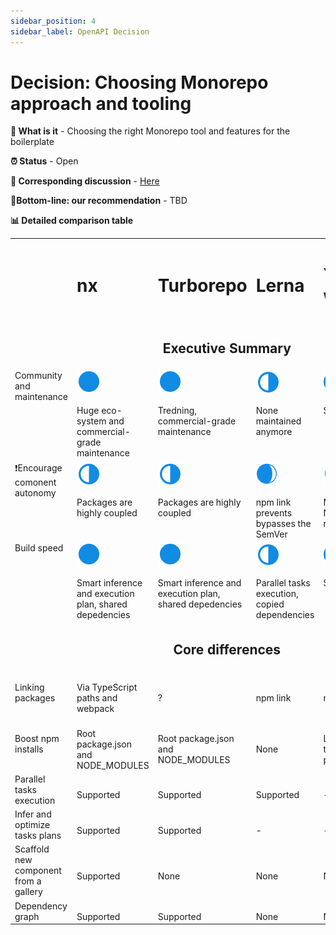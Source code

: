 ```yaml
---
sidebar_position: 4
sidebar_label: OpenAPI Decision
---
```


# Decision: Choosing **Monorepo** approach and tooling

**📔 What is it** - Choosing the right Monorepo tool and features for the boilerplate

**⏰ Status** - Open

**📁 Corresponding discussion** - [Here](https://github.com/practicajs/practica/issues/80)

**🎯Bottom-line: our recommendation** - TBD

**📊 Detailed comparison table**

<table width="80%" valign="top">
  <tr>
    <td></td>
    <td><h1>nx</h1></td>
    <td><h1>Turborepo</h1></td>
    <td><h1>Lerna</h1></td>
    <td><h1>Yarn workspace</h1></td>
  </tr>
  <tr>
    <td colspan="5" align="center"><h2>Executive Summary</h2></td>
  </tr>
  <tr valign="top">
    <td>Community and maintenance</td>
    <td><img src="./img/full.png"/><br/><br/>Huge eco-system and commercial-grade maintenance</td>
    <td><img src="./img/full.png"/><br/><br/>Tredning, commercial-grade maintenance</td>
    <td>
      <img src="./img/partial.png"/><br/><br/>None maintained anymore</td>
    <td><img src="./img/almost-full.png"/><br/><br/>Solid</td>
  </tr>
  <tr valign="top">
    <td>❗Encourage comonent autonomy</td>
    <td><img src="./img/partial.png"/><br/><br/>Packages are highly coupled</td>
    <td><img src="./img/partial.png"/><br/><br/>Packages are highly coupled</td>
    <td><img src="./img/almost-full.png"/><br/><br/>npm link prevents bypasses the SemVer</td>
    <td>
      <img src="./img/full.png"/><br/><br/>Minor concern: shared NODE_MODULES on the root</td>
  </tr>
  <tr valign="top">
    <td>Build speed</td>
    <td><img src="./img/full.png"/><br/><br/>Smart inference and execution plan, shared depedencies</td>
    <td><img src="./img/full.png"/><br/><br/>Smart inference and execution plan, shared depedencies</td>
    <td><img src="./img/partial.png"/><br/><br/>Parallel tasks execution, copied dependencies</td>
    <td>
      <img src="./img/almost-full.png"/><br/><br/>Shared depedencies</td>
  </tr>

  <tr>
    <td class="tg-ho3n" colspan="5" align="center"><h2>Core differences</h2></td>
  </tr>
  <tr>
    <td>Linking packages</td>
    <td><br/>Via TypeScript paths and webpack</td>
    <td><br/>?</td>
    <td><br/>npm link</td>
    <td><br/>npm link</td>
  </tr>
    <td>Boost npm installs</td>
    <td><br/>Root package.json and NODE_MODULES</td>
    <td><br/>Root package.json and NODE_MODULES</td>
    <td><br/>None</td>
    <td><br/>Link root NODE_MODULES to packages/NODE_MODULES</td>
  </tr>
  <tr>
    <td>Parallel tasks execution</td>
    <td><br/>Supported</td>
    <td><br/>Supported</td>
    <td><br/>Supported</td>
    <td><br/>-</td>
  </tr>
    <tr>
    <td>Infer and optimize tasks plans</td>
    <td><br/>Supported</td>
    <td><br/>Supported</td>
    <td><br/>-</td>
    <td><br/>-</td>
  </tr>
  <tr>
    <td>Scaffold new component from a gallery</td>
    <td><br/>Supported</td>
    <td><br/>None</td>
    <td><br/>None</td>
    <td><br/>None</td>
  </tr>
  <tr>
    <td>Dependency graph</td>
    <td><br/>Supported</td>
    <td><br/>Supported</td>
    <td><br/>None</td>
    <td><br/>None</td>
  </tr>
</table>
